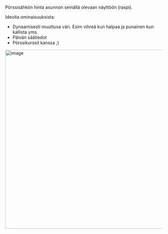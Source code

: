 Pörssisähkön hinta asunnon seinällä olevaan näyttöön (raspi).

Ideoita ominaisuuksista:
- Dynaamisesti muuttuva väri. Esim vihreä kun halpaa ja punainen kun kallista yms.
- Päivän säätiedot
- Pörssikurssit kanssa ;)


<img width="570" height="570" alt="image" src="https://github.com/user-attachments/assets/04e80f15-e6e9-4716-a60e-41e337c69f92" />
